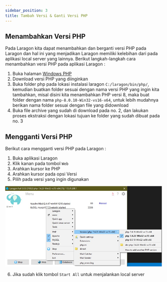 ```yaml
---
sidebar_position: 3
title: Tambah Versi & Ganti Versi PHP
---
```


## Menambahkan Versi PHP
Pada Laragon kita dapat menambahkan dan berganti versi PHP pada Laragon dan hal ini yang menjadikan Laragon memiliki kelebihan dari pada aplikasi local server yang lainnya. Berikut langkah-langkah cara menambahkan versi PHP pada aplikasi Laragon :

1. Buka halaman [Windows PHP](https://windows.php.net/download)
2. Download versi PHP yang diinginkan
3. Buka folder php pada lokasi instalasi laragon `C:/laragon/bin/php/`, kemudian buatkan folder sesuai dengan nama versi PHP yang ingin kita tambahkan, misal disini kita menambahkan PHP versi 8, maka buat folder dengan nama `php-8.0.10-Win32-vs16-x64`, untuk lebih mudahnya berikan nama folder sesuai dengan file yang didownload
4. Buka file archive yang sudah di download pada no. 2, dan lakukan proses ekstraksi dengan lokasi tujuan ke folder yang sudah dibuat pada no. 3

## Mengganti Versi PHP

Berikut cara mengganti versi PHP pada Laragon :

1. Buka aplikasi Laragon
2. Klik kanan pada tombol `Web`
3. Arahkan kursor ke PHP
4. Arahkan kursor pada opsi Versi
5. Pilih pada versi yang ingin digunakan

![pilih-versi](../../../../img/php/laragon/select-versi-php.jpg)

6. Jika sudah klik tombol `Start All` untuk menjalankan local server

<ReactPlayer controls url='https://youtu.be/NOogb-JB63M'/>